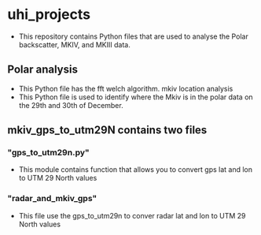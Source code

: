# uhi_projects
- This repository contains Python files that are used to analyse the Polar backscatter, MKIV, and MKIII data.

## Polar analysis 
- This Python file has the fft welch algorithm.   mkiv location analysis
- This Python file is used to identify where the Mkiv is in the polar data on the 29th and 30th of December. 

## mkiv_gps_to_utm29N contains two files
### "gps_to_utm29n.py" 
- This module contains function that allows you to convert gps lat and lon to UTM 29 North values 
### "radar_and_mkiv_gps"
- This file use the gps_to_utm29n to conver radar lat and lon to UTM 29 North values
